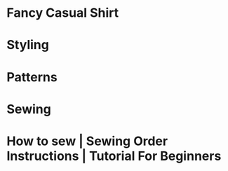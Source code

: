 # Fancy Casual Shirt

<picture src="Casual Shirt_01.jpg" alt="Casual Shirt_01"></picture>

# Styling

<picture src="Casual Shirt_02.jpg" alt="Casual Shirt_02"></picture>

<picture src="Casual Shirt_03.jpg" alt="Casual Shirt_03"></picture>

<picture src="Casual Shirt_04.jpg" alt="Casual Shirt_04"></picture>

# Patterns

<picture src="Casual Shirt_05.jpg" alt="Casual Shirt_05"></picture>

<picture src="Casual Shirt_06.png" alt="Casual Shirt_06"></picture>

# Sewing

<picture src="Casual Shirt_09.jpg" alt="Casual Shirt_09"></picture>

<picture src="Casual Shirt_07.jpg" alt="Casual Shirt_07"></picture>

<picture src="Casual Shirt_08.jpg" alt="Casual Shirt_08"></picture>

# How to sew | Sewing Order Instructions | Tutorial For Beginners

<youtube embedId="2Aijq-sUC_M"></youtube>


